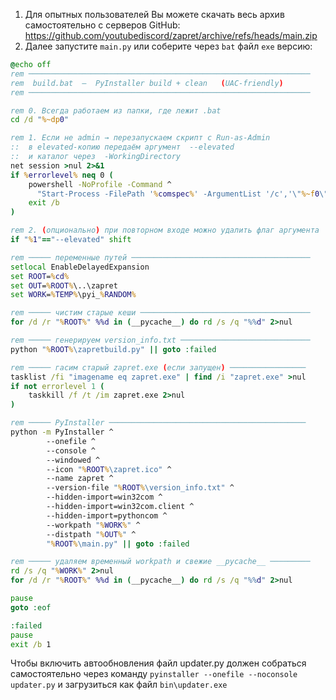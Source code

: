 1. Для опытных пользователей Вы можете скачать весь архив самостоятельно с серверов GitHub: https://github.com/youtubediscord/zapret/archive/refs/heads/main.zip
2. Далее запустите `main.py` или соберите через `bat` файл `exe` версию:

```cmd
@echo off
rem ───────────────────────────────────────────────────────────────
rem  build.bat  —  PyInstaller build + clean   (UAC-friendly)
rem ───────────────────────────────────────────────────────────────

rem 0. Всегда работаем из папки, где лежит .bat
cd /d "%~dp0"

rem 1. Если не admin → перезапускаем скрипт с Run-as-Admin
::  в elevated-копию передаём аргумент  --elevated
::  и каталог через  -WorkingDirectory
net session >nul 2>&1
if %errorlevel% neq 0 (
    powershell -NoProfile -Command ^
      "Start-Process -FilePath '%comspec%' -ArgumentList '/c','\"%~f0\" --elevated' -Verb RunAs -WorkingDirectory '%~dp0'"
    exit /b
)

rem 2. (опционально) при повторном входе можно удалить флаг аргумента
if "%1"=="--elevated" shift

rem ───── переменные путей ────────────────────────────────────────
setlocal EnableDelayedExpansion
set ROOT=%cd%
set OUT=%ROOT%\..\zapret
set WORK=%TEMP%\pyi_%RANDOM%

rem ───── чистим старые кеши ──────────────────────────────────────
for /d /r "%ROOT%" %%d in (__pycache__) do rd /s /q "%%d" 2>nul

rem ───── генерируем version_info.txt ─────────────────────────────
python "%ROOT%\zapretbuild.py" || goto :failed

rem ───── гасим старый zapret.exe (если запущен) ─────────────────
tasklist /fi "imagename eq zapret.exe" | find /i "zapret.exe" >nul
if not errorlevel 1 (
    taskkill /f /t /im zapret.exe 2>nul
)

rem ───── PyInstaller ────────────────────────────────────────────
python -m PyInstaller ^
        --onefile ^
        --console ^
        --windowed ^
        --icon "%ROOT%\zapret.ico" ^
        --name zapret ^
        --version-file "%ROOT%\version_info.txt" ^
        --hidden-import=win32com ^
        --hidden-import=win32com.client ^
        --hidden-import=pythoncom ^
        --workpath "%WORK%" ^
        --distpath "%OUT%" ^
        "%ROOT%\main.py" || goto :failed

rem ───── удаляем временный workpath и свежие __pycache__ ─────────
rd /s /q "%WORK%" 2>nul
for /d /r "%ROOT%" %%d in (__pycache__) do rd /s /q "%%d" 2>nul

pause
goto :eof

:failed
pause
exit /b 1
```

Чтобы включить автообновления файл updater.py должен собраться самостоятельно через команду `pyinstaller --onefile --noconsole updater.py` и загрузиться как файл `bin\updater.exe`

